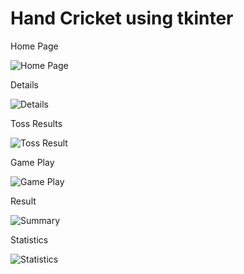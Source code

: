 # Hand Cricket using tkinter

Home Page

![Home Page](https://user-images.githubusercontent.com/71606864/132831264-c091df04-0d07-4fd9-8257-95388ab18039.png)

Details

![Details](https://user-images.githubusercontent.com/71606864/132831486-376c1a89-4feb-4b5f-8dc8-cc6f7b7e161b.png)

Toss Results

![Toss Result](https://user-images.githubusercontent.com/71606864/132831651-0ac8c6d2-50b0-4c32-ae72-21de3d304cc9.png)

Game Play

![Game Play](https://user-images.githubusercontent.com/71606864/132832191-cf5dc570-8484-4c16-a730-98a0acb18d4e.png)

Result

![Summary](https://user-images.githubusercontent.com/71606864/132832401-7314f0f6-a38b-43ad-b1b5-4ffa521cff07.png)

Statistics

![Statistics](https://user-images.githubusercontent.com/71606864/132831578-76cfcdf3-1f25-47a5-b49a-32606c79fbc9.png)
